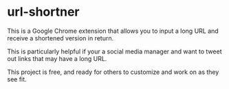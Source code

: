 # url-shortner

This is a Google Chrome extension that allows you to input a long URL and receive a shortened version in return.

This is particularly helpful if your a social media manager and want to tweet out links that may have a long URL.

This project is free, and ready for others to customize and work on as they see fit.
